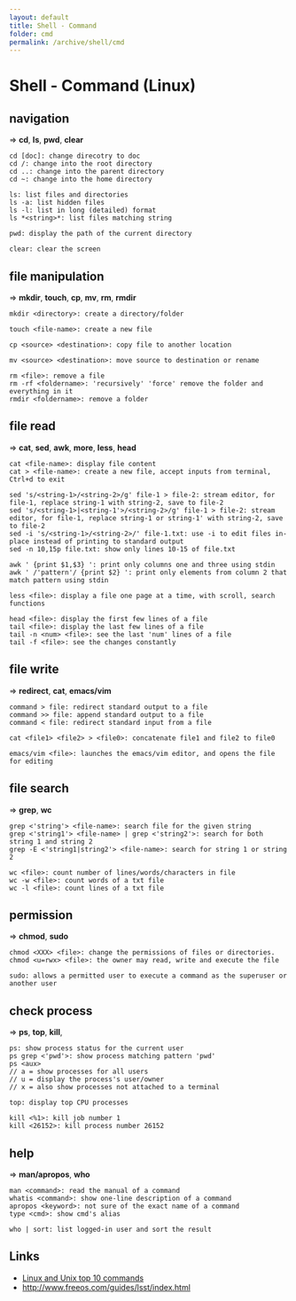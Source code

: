 ```yaml
---
layout: default
title: Shell - Command
folder: cmd
permalink: /archive/shell/cmd
---
```


# Shell - Command (Linux)

## navigation ## 

=> **cd**, **ls**, **pwd**, **clear**

```
cd [doc]: change direcotry to doc
cd /: change into the root directory
cd ..: change into the parent directory
cd ~: change into the home directory

ls: list files and directories
ls -a: list hidden files
ls -l: list in long (detailed) format
ls *<string>*: list files matching string

pwd: display the path of the current directory

clear: clear the screen
```

## file manipulation ## 

=> **mkdir**, **touch**, **cp**, **mv**, **rm**, **rmdir**

```
mkdir <directory>: create a directory/folder

touch <file-name>: create a new file

cp <source> <destination>: copy file to another location

mv <source> <destination>: move source to destination or rename

rm <file>: remove a file
rm -rf <foldername>: 'recursively' 'force' remove the folder and everything in it
rmdir <foldername>: remove a folder
```

## file read ##

=> **cat**, **sed**, **awk**, **more**, **less**, **head**

```
cat <file-name>: display file content
cat > <file-name>: create a new file, accept inputs from terminal, Ctrl+d to exit

sed 's/<string-1>/<string-2>/g' file-1 > file-2: stream editor, for file-1, replace string-1 with string-2, save to file-2
sed 's/<string-1>|<string-1'>/<string-2>/g' file-1 > file-2: stream editor, for file-1, replace string-1 or string-1' with string-2, save to file-2
sed -i 's/<string-1>/<string-2>/' file-1.txt: use -i to edit files in-place instead of printing to standard output
sed -n 10,15p file.txt: show only lines 10-15 of file.txt

awk ' {print $1,$3} ': print only columns one and three using stdin
awk ' /'pattern'/ {print $2} ': print only elements from column 2 that match pattern using stdin

less <file>: display a file one page at a time, with scroll, search functions

head <file>: display the first few lines of a file
tail <file>: display the last few lines of a file
tail -n <num> <file>: see the last 'num' lines of a file
tail -f <file>: see the changes constantly
```

## file write ## 

=> **redirect**, **cat**, **emacs/vim**

```
command > file: redirect standard output to a file
command >> file: append standard output to a file
command < file: redirect standard input from a file

cat <file1> <file2> > <file0>: concatenate file1 and file2 to file0

emacs/vim <file>: launches the emacs/vim editor, and opens the file for editing
```

## file search ## 

=> **grep**, **wc**

```
grep <'string'> <file-name>: search file for the given string
grep <'string1'> <file-name> | grep <'string2'>: search for both string 1 and string 2
grep -E <'string1|string2'> <file-name>: search for string 1 or string 2

wc <file>: count number of lines/words/characters in file
wc -w <file>: count words of a txt file
wc -l <file>: count lines of a txt file
```

## permission ## 

=> **chmod**, **sudo**

```
chmod <XXX> <file>: change the permissions of files or directories.
chmod <u=rwx> <file>: the owner may read, write and execute the file

sudo: allows a permitted user to execute a command as the superuser or another user
```

## check process ##

=> **ps**, **top**, **kill**, 

```
ps: show process status for the current user
ps grep <'pwd'>: show process matching pattern 'pwd'
ps <aux>
// a = show processes for all users
// u = display the process's user/owner
// x = also show processes not attached to a terminal

top: display top CPU processes

kill <%1>: kill job number 1
kill <26152>: kill process number 26152
```

## help ## 

=> **man/apropos**, **who**

```
man <command>: read the manual of a command
whatis <command>: show one-line description of a command
apropos <keyword>: not sure of the exact name of a command
type <cmd>: show cmd's alias

who | sort: list logged-in user and sort the result
```

## Links

- [Linux and Unix top 10 commands](http://www.computerhope.com/unixtop1.htm)
- <http://www.freeos.com/guides/lsst/index.html>
